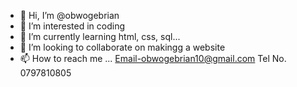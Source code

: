 - 👋 Hi, I’m @obwogebrian
- 👀 I’m interested in coding
- 🌱 I’m currently learning html, css, sql...
- 💞️ I’m looking to collaborate on makingg a website
- 📫 How to reach me ...
Email-obwogebrian10@gmail.com
Tel No. 0797810805

<!---
obwogebrian/obwogebrian is a ✨ special ✨ repository because its `README.md` (this file) appears on your GitHub profile.
You can click the Preview link to take a look at your changes.
--->
